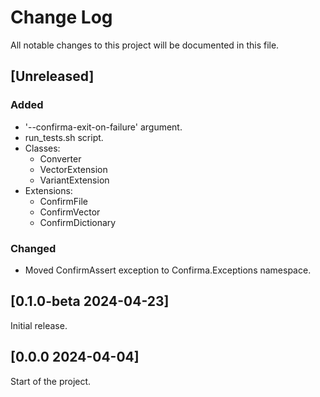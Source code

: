 # Change Log

All notable changes to this project will be documented in this file.

## [Unreleased]

### Added

- '--confirma-exit-on-failure' argument.
- run_tests.sh script.
- Classes:
  - Converter
  - VectorExtension
  - VariantExtension
- Extensions:
  - ConfirmFile
  - ConfirmVector
  - ConfirmDictionary

### Changed

- Moved ConfirmAssert exception to Confirma.Exceptions namespace.

## [0.1.0-beta 2024-04-23]

Initial release.

## [0.0.0 2024-04-04]

Start of the project.
